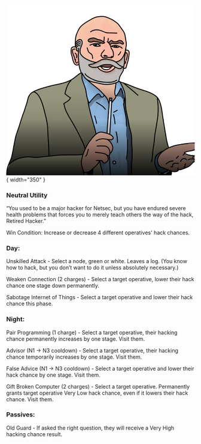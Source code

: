 ![retiredhacker.png](Images/retiredhacker.png){ width="350" }

### **Neutral Utility**

“You used to be a major hacker for Netsec, but you have endured severe health problems that forces you to merely teach others the way of the hack, Retired Hacker.”

Win Condition: Increase or decrease 4 different operatives' hack chances.

### **Day:**

Unskilled Attack - Select a node, green or white. Leaves a log. (You know how to hack, but you don’t want to do it unless absolutely necessary.)

Weaken Connection (2 charges) - Select a target operative, lower their hack chance one stage down permanently.

Sabotage Internet of Things - Select a target operative and lower their hack chance this phase.

### **Night:**

Pair Programming (1 charge) - Select a target operative, their hacking chance permanently increases by one stage. Visit them.

Advisor (N1 -> N3 cooldown) - Select a target operative, their hacking chance temporarily increases by one stage. Visit them.

False Advice (N1 -> N3 cooldown) - Select a target operative and lower their hack chance by one stage. Visit them.

Gift Broken Computer (2 charges) - Select a target operative. Permanently grants target operative Very Low hack chance, even if it lowers their hack chance. Visit them.

### **Passives:**

Old Guard - If asked the right question, they will receive a Very High hacking chance result.